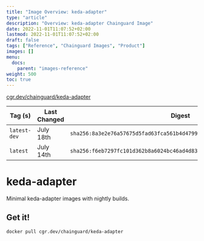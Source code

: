 ```yaml
---
title: "Image Overview: keda-adapter"
type: "article"
description: "Overview: keda-adapter Chainguard Image"
date: 2022-11-01T11:07:52+02:00
lastmod: 2022-11-01T11:07:52+02:00
draft: false
tags: ["Reference", "Chainguard Images", "Product"]
images: []
menu:
  docs:
    parent: "images-reference"
weight: 500
toc: true
---
```


[cgr.dev/chainguard/keda-adapter](https://github.com/chainguard-images/images/tree/main/images/keda-adapter)

| Tag (s)       | Last Changed | Digest                                                                    |
|---------------|--------------|---------------------------------------------------------------------------|
|  `latest-dev` | July 18th    | `sha256:8a3e2e76a57675d5fad63fca561b4d47997e762a24ce9234b656669aa4d48eb3` |
|  `latest`     | July 14th    | `sha256:f6eb7297fc101d362b8a6024bc46ad4d83b6920bd9c6112993dbfcd303a55da5` |

# keda-adapter

Minimal keda-adapter images with nightly builds.

## Get it!

```shell
docker pull cgr.dev/chainguard/keda-adapter
```
